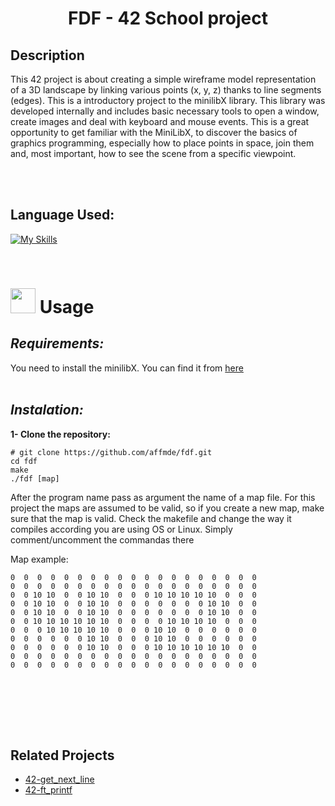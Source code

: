# <center>FDF - 42 School project</center>
## Description
This 42 project is about creating a simple wireframe model representation of a 3D landscape by linking various points (x, y, z) thanks to line segments (edges).
This is a introductory project to the minilibX library. This library was developed internally and includes basic necessary tools to open a window, create images and deal with keyboard and mouse events.
This is a great opportunity to get familiar with the MiniLibX, to discover the basics of graphics programming, especially how to place points in space, join them and, most important, how to see the scene from a specific viewpoint. 

<br>
<br>

## Language Used:
[![My Skills](https://skills.thijs.gg/icons?i=c)](https://skills.thijs.gg)

<br>

# <img src="https://cdn-icons-png.flaticon.com/128/627/627495.png" data-canonical-src="https://gyazo.com/eb5c5741b6a9a16c692170a41a49c858.png" width="40" height="40" /> Usage

## *Requirements:*

You need to install the minilibX. You can find it from [here](https://github.com/42Paris/minilibx-linux)
<br>
<br>
## *Instalation:*


**1- Clone the repository:**

    # git clone https://github.com/affmde/fdf.git
	cd fdf
	make
	./fdf [map]


After the program name pass as argument the name of a map file. For this project the maps are assumed to be valid, so if you create a new map, make sure that the map is valid.
Check the makefile and change the way it compiles according you are using OS or Linux. Simply comment/uncomment the commandas there

Map example: 

	0  0  0  0  0  0  0  0  0  0  0  0  0  0  0  0  0  0  0
	0  0  0  0  0  0  0  0  0  0  0  0  0  0  0  0  0  0  0
	0  0 10 10  0  0 10 10  0  0  0 10 10 10 10 10  0  0  0
	0  0 10 10  0  0 10 10  0  0  0  0  0  0  0 10 10  0  0
	0  0 10 10  0  0 10 10  0  0  0  0  0  0  0 10 10  0  0
	0  0 10 10 10 10 10 10  0  0  0  0 10 10 10 10  0  0  0
	0  0  0 10 10 10 10 10  0  0  0 10 10  0  0  0  0  0  0
	0  0  0  0  0  0 10 10  0  0  0 10 10  0  0  0  0  0  0
	0  0  0  0  0  0 10 10  0  0  0 10 10 10 10 10 10  0  0
	0  0  0  0  0  0  0  0  0  0  0  0  0  0  0  0  0  0  0
	0  0  0  0  0  0  0  0  0  0  0  0  0  0  0  0  0  0  0

<br><br>

<br><br>

## Related Projects

+ [42-get_next_line](https://github.com/affmde/42-get_next_line)
+ [42-ft_printf](https://github.com/affmde/42-ft_printf)